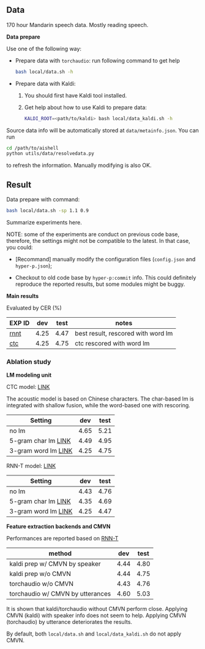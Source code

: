 ## Data
170 hour Mandarin speech data. Mostly reading speech.

**Data prepare**

Use one of the following way:

- Prepare data with `torchaudio`: run following command to get help

   ```bash
   bash local/data.sh -h
   ```

- Prepare data with Kaldi:

   1. You should first have Kaldi tool installed.
   
   2. Get help about how to use Kaldi to prepare data:

      ```bash
      KALDI_ROOT=<path/to/kaldi> bash local/data_kaldi.sh -h
      ```

Source data info will be automatically stored at `data/metainfo.json`. You can run

```bash
cd /path/to/aishell
python utils/data/resolvedata.py
```
to refresh the information. Manually modifying is also OK.

## Result

Data prepare with command:

```bash
bash local/data.sh -sp 1.1 0.9
```

Summarize experiments here.

NOTE: some of the experiments are conduct on previous code base, therefore, the settings might not be compatible to the latest. In that case, you could:

- \[Recommand\] manually modify the configuration files (`config.json` and `hyper-p.json`);

- Checkout to old code base by `hyper-p:commit` info. This could definitely reproduce the reported results, but some modules might be buggy.


**Main results**

Evaluated by CER (%)

| EXP ID                               | dev  | test | notes                                           |
| ------------------------------------ |:----:|:----:| ----------------------------------------------- |
| [rnnt](exp/rnnt/rnnt-v19-torchaudio) | 4.25 | 4.47 | best result, rescored with word lm              |
| [ctc](exp/ctc-v1)                    | 4.25 | 4.75 | ctc rescored with word lm                       |

### Ablation study

**LM modeling unit**

CTC model: [LINK](exp/ctc-v1)

The acoustic model is based on Chinese characters. The char-based lm is integrated with shallow fusion, while the word-based one with rescoring.

| Setting                             | dev  | test |
| ----------------------------------- |:----:|:----:|
| no lm                               | 4.65 | 5.21 |
| 5-gram char lm [LINK](exp/lm/lm-v5) | 4.49 | 4.95 |
| 3-gram word lm [LINK](exp/lm/lm-v6) | 4.25 | 4.75 |

RNN-T model: [LINK](exp/rnnt/rnnt-v19-torchaudio)

| Setting                             | dev  | test |
| ----------------------------------- |:----:|:----:|
| no lm                               | 4.43 | 4.76 |
| 5-gram char lm [LINK](exp/lm/lm-v5) | 4.35 | 4.69 |
| 3-gram word lm [LINK](exp/lm/lm-v6) | 4.25 | 4.47 | 


**Feature extraction backends and CMVN**

Performances are reported based on [RNN-T](exp/rnnt/rnnt-v19-torchaudio)

| method                            | dev  | test |
| --------------------------------- | :--: | :--: |
| kaldi prep w/ CMVN by speaker     | 4.44 | 4.80 |
| kaldi prep w/o CMVN               | 4.44 | 4.75 |
| torchaudio w/o CMVN               | 4.43 | 4.76 |
| torchaudio w/ CMVN by utterances  | 4.60 | 5.03 |

It is shown that kaldi/torchaudio without CMVN perform close. Applying CMVN (kaldi) with speaker info does not seem to help. Applying CMVN (torchaudio) by utterance deteriorates the results.

By default, both `local/data.sh` and `local/data_kaldi.sh` do not apply CMVN.
